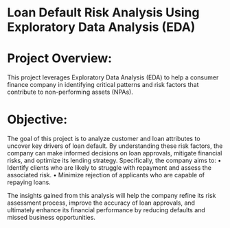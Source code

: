 # Loan Default Risk Analysis Using Exploratory Data Analysis (EDA)

# Project Overview:
This project leverages Exploratory Data Analysis (EDA) to help a consumer finance company in identifying critical patterns and risk factors that contribute to non-performing assets (NPAs).

# Objective:

The goal of this project is to analyze customer and loan attributes to uncover key drivers of loan default. By understanding these risk factors, the company can make informed decisions on loan approvals, mitigate financial risks, and optimize its lending strategy. 
Specifically, the company aims to:
•	Identify clients who are likely to struggle with repayment and assess the associated risk.
•	Minimize rejection of applicants who are capable of repaying loans.

The insights gained from this analysis will help the company refine its risk assessment process, improve the accuracy of loan approvals, and ultimately enhance its financial performance by reducing defaults and missed business opportunities.

